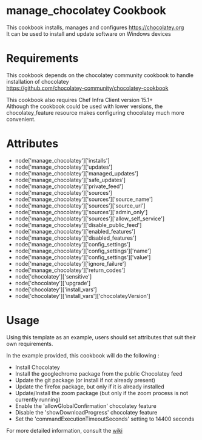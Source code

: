 # manage_chocolatey Cookbook

This cookbook installs, manages and configures https://chocolatey.org<br/>
It can be used to install and update software on Windows devices

# Requirements

This cookbook depends on the chocolatey community cookbook to handle installation of chocolatey<br/>
https://github.com/chocolatey-community/chocolatey-cookbook

This cookbook also requires Chef Infra Client version 15.1+<br/>
Although the cookbook could be used with lower versions, the chocolatey_feature resource makes configuring chocolatey much more convenient.

# Attributes

- node['manage_chocolatey']['installs']<br/>
- node['manage_chocolatey']['updates']<br/>
- node['manage_chocolatey']['managed_updates']<br/>
- node['manage_chocolatey']['safe_updates']<br/>
- node['manage_chocolatey']['private_feed']<br/>
- node['manage_chocolatey']['sources']<br/>
- node['manage_chocolatey']['sources']['source_name']<br/>
- node['manage_chocolatey']['sources']['source_url']<br/>
- node['manage_chocolatey']['sources']['admin_only']<br/>
- node['manage_chocolatey']['sources']['allow_self_service']<br/>
- node['manage_chocolatey']['disable_public_feed']<br/>
- node['manage_chocolatey']['enabled_features']<br/>
- node['manage_chocolatey']['disabled_features']<br/>
- node['manage_chocolatey']['config_settings']<br/>
- node['manage_chocolatey']['config_settings']['name']<br/>
- node['manage_chocolatey']['config_settings']['value']<br/>
- node['manage_chocolatey']['ignore_failure']<br/>
- node['manage_chocolatey']['return_codes']<br/>
- node['chocolatey']['sensitive']<br/>
- node['chocolatey']['upgrade']<br/>
- node['chocolatey']['install_vars']<br/>
- node['chocolatey']['install_vars']['chocolateyVersion']

# Usage

Using this template as an example, users should set attributes that suit their own requirements.<br/>

In the example provided, this cookbook will do the following :
- Install Chocolatey
- Install the googlechrome package from the public Chocolatey feed
- Update the git package (or install if not already present)
- Update the firefox package, but only if it is already installed
- Update/Install the zoom package (but only if the zoom process is not currently running)
- Enable the 'allowGlobalConfirmation' chocolatey feature
- Disable the 'showDownloadProgress' chocolatey feature
- Set the 'commandExecutionTimeoutSeconds' setting to 14400 seconds

For more detailed information, consult the [wiki](https://github.com/petesisk/manage_chocolatey/wiki)
